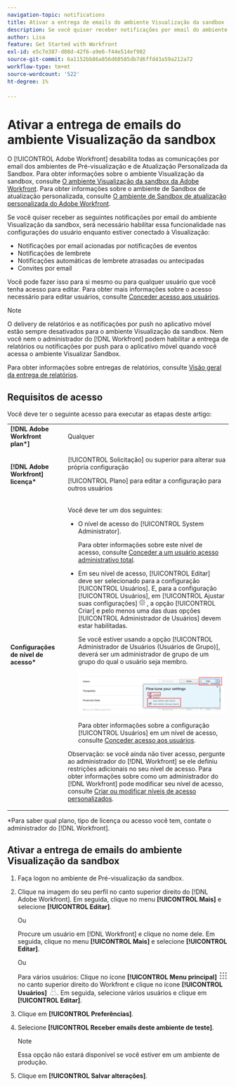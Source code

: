 ```yaml
---
navigation-topic: notifications
title: Ativar a entrega de emails do ambiente Visualização da sandbox
description: Se você quiser receber notificações por email do ambiente Visualizar sandbox, será necessário habilitar essa funcionalidade nas configurações do usuário enquanto estiver conectado à Visualização.
author: Lisa
feature: Get Started with Workfront
exl-id: e5c7e387-d08d-42f6-a9e6-f44e514ef902
source-git-commit: 6a1152bb86a856d60585db7d6ffd43a59a212a72
workflow-type: tm+mt
source-wordcount: '522'
ht-degree: 1%

---
```


# Ativar a entrega de emails do ambiente Visualização da sandbox

O [!UICONTROL Adobe Workfront] desabilita todas as comunicações por email dos ambientes de Pré-visualização e de Atualização Personalizada da Sandbox. Para obter informações sobre o ambiente Visualização da sandbox, consulte [O ambiente Visualização da sandbox da Adobe Workfront](../../administration-and-setup/set-up-workfront/workfront-testing-environments/wf-preview-sandbox-environment.md). Para obter informações sobre o ambiente de Sandbox de atualização personalizada, consulte [O ambiente de Sandbox de atualização personalizada do Adobe Workfront](../../administration-and-setup/set-up-workfront/workfront-testing-environments/wf-custom-refresh-sandbox-environment.md).

Se você quiser receber as seguintes notificações por email do ambiente Visualização da sandbox, será necessário habilitar essa funcionalidade nas configurações do usuário enquanto estiver conectado à Visualização:

* Notificações por email acionadas por notificações de eventos
* Notificações de lembrete
* Notificações automáticas de lembrete atrasadas ou antecipadas
* Convites por email

Você pode fazer isso para si mesmo ou para qualquer usuário que você tenha acesso para editar. Para obter mais informações sobre o acesso necessário para editar usuários, consulte [Conceder acesso aos usuários](../../administration-and-setup/add-users/configure-and-grant-access/grant-access-other-users.md).

>[!NOTE]
>
>O delivery de relatórios e as notificações por push no aplicativo móvel estão sempre desativados para o ambiente Visualização da sandbox. Nem você nem o administrador do [!DNL Workfront] podem habilitar a entrega de relatórios ou notificações por push para o aplicativo móvel quando você acessa o ambiente Visualizar Sandbox.
>
>Para obter informações sobre entregas de relatórios, consulte [Visão geral da entrega de relatórios](../../reports-and-dashboards/reports/creating-and-managing-reports/set-up-report-deliveries.md).

## Requisitos de acesso

Você deve ter o seguinte acesso para executar as etapas deste artigo:

<table style="table-layout:auto"> 
 <col> 
 </col> 
 <col> 
 </col> 
 <tbody> 
  <tr> 
   <td role="rowheader"><strong>[!DNL Adobe Workfront plan*]</strong></td> 
   <td> <p>Qualquer</p> </td> 
  </tr> 
  <tr> 
   <td role="rowheader"><strong>[!DNL Adobe Workfront] licença*</strong></td> 
   <td> <p>[!UICONTROL Solicitação] ou superior para alterar sua própria configuração</p> <p>[!UICONTROL Plano] para editar a configuração para outros usuários</p> </td> 
  </tr> 
  <tr> 
   <td role="rowheader"><strong>Configurações de nível de acesso*</strong></td> 
   <td> <p>Você deve ter um dos seguintes:</p> 
    <ul> 
     <li> <p>O nível de acesso do [!UICONTROL System Administrator].</p> <p> Para obter informações sobre este nível de acesso, consulte <a href="../../administration-and-setup/add-users/configure-and-grant-access/grant-a-user-full-administrative-access.md" class="MCXref xref">Conceder a um usuário acesso administrativo total</a>. </p> </li> 
     <li> <p>Em seu nível de acesso, [!UICONTROL Editar] deve ser selecionado para a configuração [!UICONTROL Usuários]. E, para a configuração [!UICONTROL Usuários], em [!UICONTROL Ajustar suas configurações] <img src="assets/gear-icon-in-access-levels.png"> , a opção [!UICONTROL Criar] e pelo menos uma das duas opções [!UICONTROL Administrador de Usuários] devem estar habilitadas. </p> <p>Se você estiver usando a opção [!UICONTROL Administrador de Usuários (Usuários de Grupo)], deverá ser um administrador de grupo de um grupo do qual o usuário seja membro.</p> <p> <img src="assets/access-req-users-350x101.png" style="width: 350;height: 101;"> </p> <p>Para obter informações sobre a configuração [!UICONTROL Usuários] em um nível de acesso, consulte <a href="../../administration-and-setup/add-users/configure-and-grant-access/grant-access-other-users.md" class="MCXref xref">Conceder acesso aos usuários</a>.</p> </li> 
    </ul> <p>Observação: se você ainda não tiver acesso, pergunte ao administrador do [!DNL Workfront] se ele definiu restrições adicionais no seu nível de acesso. Para obter informações sobre como um administrador do [!DNL Workfront] pode modificar seu nível de acesso, consulte <a href="../../administration-and-setup/add-users/configure-and-grant-access/create-modify-access-levels.md" class="MCXref xref">Criar ou modificar níveis de acesso personalizados</a>.</p> </td> 
  </tr> 
 </tbody> 
</table>

&#42;Para saber qual plano, tipo de licença ou acesso você tem, contate o administrador do [!DNL Workfront].

## Ativar a entrega de emails do ambiente Visualização da sandbox

1. Faça logon no ambiente de Pré-visualização da sandbox.
1. Clique na imagem do seu perfil no canto superior direito do [!DNL Adobe Workfront]. Em seguida, clique no menu **[!UICONTROL Mais]** e selecione **[!UICONTROL Editar]**.

   Ou

   Procure um usuário em [!DNL Workfront] e clique no nome dele. Em seguida, clique no menu **[!UICONTROL Mais]** e selecione **[!UICONTROL Editar]**.

   Ou

   Para vários usuários: Clique no ícone **[!UICONTROL Menu principal]** ![Ícone do menu principal](assets/main-menu-icon.png) no canto superior direito do Workfront e clique no ícone **[!UICONTROL Usuários]** ![Usuário](assets/users-icon-in-main-menu.png).  Em seguida, selecione vários usuários e clique em **[!UICONTROL Editar]**.

1. Clique em **[!UICONTROL Preferências]**.
1. Selecione **[!UICONTROL Receber emails deste ambiente de teste]**.

   >[!NOTE]
   >
   >Essa opção não estará disponível se você estiver em um ambiente de produção.

1. Clique em **[!UICONTROL Salvar alterações]**.
